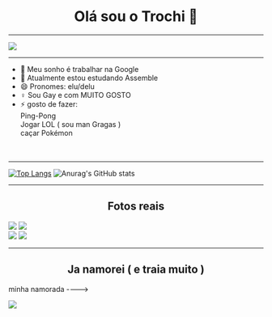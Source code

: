 <h1 align="center">Olá sou o Trochi 👋</h1>


<hr></hr>

<img src="https://i.gifer.com/origin/38/38e41eb81a16b877dbb3128438b457c4.gif"></img>

<hr></hr>

- 🔭 Meu sonho é trabalhar na Google 
- 🌱 Atualmente estou estudando Assemble 
- 😄 Pronomes: elu/delu
- ♀️  Sou Gay e com MUITO GOSTO
- ⚡ gosto de fazer: <br>
       Ping-Pong <br>
       Jogar LOL ( sou man Gragas ) <br>
       caçar Pokémon<br><br><br>
       
<hr></hr>

[![Top Langs](https://github-readme-stats.vercel.app/api/top-langs/?username=toshimizuguchi&layout=pie&theme=radical)](https://github.com/anuraghazra/github-readme-stats)
![Anurag's GitHub stats](https://github-readme-stats.vercel.app/api?username=toshimizuguchi&show_icons=true&theme=radical)

<hr></hr>

<h2 align="center">Fotos reais</h2>

<img src="https://i.pinimg.com/474x/0c/b9/34/0cb9342902505b87b82de39e283248af.jpg"></img>
<img src="https://cafenoticias.wordpress.com/wp-content/uploads/2012/10/feio3quedoi1.jpg"></img> <br>
<img src="https://images.uncyc.org/commons/thumb/6/60/Japones-muito-feio-coitado_1.jpg/200px-Japones-muito-feio-coitado_1.jpg"></img>
<img src="https://encrypted-tbn0.gstatic.com/images?q=tbn:ANd9GcSUH4B3leFc2wHsA94GCFZZ6RHnpKi6kMoQnyQt8_XNsiafrzQWljZDgXbR3NZNoE9Wfvo&usqp=CAU"></img>

<hr></hr>

<h2 align="center">Ja namorei ( e traia muito )</h2>

<p>minha namorada ----> </p> <img src="https://st.depositphotos.com/1763233/3200/i/450/depositphotos_32009455-stock-photo-portrait-an-ugly-woman-with.jpg"></img>

